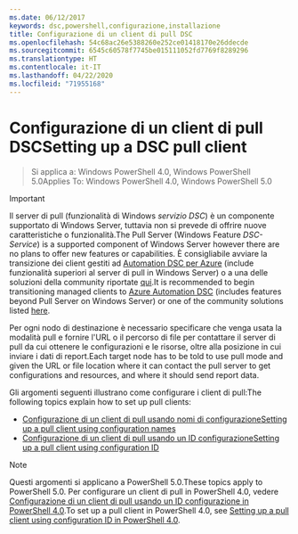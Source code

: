 ```yaml
---
ms.date: 06/12/2017
keywords: dsc,powershell,configurazione,installazione
title: Configurazione di un client di pull DSC
ms.openlocfilehash: 54c68ac26e5388260e252ce01418170e26ddecde
ms.sourcegitcommit: 6545c60578f7745be015111052fd7769f8289296
ms.translationtype: HT
ms.contentlocale: it-IT
ms.lasthandoff: 04/22/2020
ms.locfileid: "71955168"
---
```

# <a name="setting-up-a-dsc-pull-client"></a><span data-ttu-id="8a6d2-103">Configurazione di un client di pull DSC</span><span class="sxs-lookup"><span data-stu-id="8a6d2-103">Setting up a DSC pull client</span></span>

> <span data-ttu-id="8a6d2-104">Si applica a: Windows PowerShell 4.0, Windows PowerShell 5.0</span><span class="sxs-lookup"><span data-stu-id="8a6d2-104">Applies To: Windows PowerShell 4.0, Windows PowerShell 5.0</span></span>

> [!IMPORTANT]
> <span data-ttu-id="8a6d2-105">Il server di pull (funzionalità di Windows *servizio DSC*) è un componente supportato di Windows Server, tuttavia non si prevede di offrire nuove caratteristiche o funzionalità.</span><span class="sxs-lookup"><span data-stu-id="8a6d2-105">The Pull Server (Windows Feature *DSC-Service*) is a supported component of Windows Server however there are no plans to offer new features or capabilities.</span></span> <span data-ttu-id="8a6d2-106">È consigliabile avviare la transizione dei client gestiti ad [Automation DSC per Azure](/azure/automation/automation-dsc-getting-started) (include funzionalità superiori al server di pull in Windows Server) o a una delle soluzioni della community riportate [qui](pullserver.md#community-solutions-for-pull-service).</span><span class="sxs-lookup"><span data-stu-id="8a6d2-106">It is recommended to begin transitioning managed clients to [Azure Automation DSC](/azure/automation/automation-dsc-getting-started) (includes features beyond Pull Server on Windows Server) or one of the community solutions listed [here](pullserver.md#community-solutions-for-pull-service).</span></span>

<span data-ttu-id="8a6d2-107">Per ogni nodo di destinazione è necessario specificare che venga usata la modalità pull e fornire l'URL o il percorso di file per contattare il server di pull da cui ottenere le configurazioni e le risorse, oltre alla posizione in cui inviare i dati di report.</span><span class="sxs-lookup"><span data-stu-id="8a6d2-107">Each target node has to be told to use pull mode and given the URL or file location where it can contact the pull server to get configurations and resources, and where it should send report data.</span></span>

<span data-ttu-id="8a6d2-108">Gli argomenti seguenti illustrano come configurare i client di pull:</span><span class="sxs-lookup"><span data-stu-id="8a6d2-108">The following topics explain how to set up pull clients:</span></span>

* [<span data-ttu-id="8a6d2-109">Configurazione di un client di pull usando nomi di configurazione</span><span class="sxs-lookup"><span data-stu-id="8a6d2-109">Setting up a pull client using configuration names</span></span>](pullClientConfigNames.md)
* [<span data-ttu-id="8a6d2-110">Configurazione di un client di pull usando un ID configurazione</span><span class="sxs-lookup"><span data-stu-id="8a6d2-110">Setting up a pull client using configuration ID</span></span>](pullClientConfigID.md)

> [!NOTE]
> <span data-ttu-id="8a6d2-111">Questi argomenti si applicano a PowerShell 5.0.</span><span class="sxs-lookup"><span data-stu-id="8a6d2-111">These topics apply to PowerShell 5.0.</span></span> <span data-ttu-id="8a6d2-112">Per configurare un client di pull in PowerShell 4.0, vedere [Configurazione di un client di pull usando un ID configurazione in PowerShell 4.0](pullClientConfigID4.md).</span><span class="sxs-lookup"><span data-stu-id="8a6d2-112">To set up a pull client in PowerShell 4.0, see [Setting up a pull client using configuration ID in PowerShell 4.0](pullClientConfigID4.md).</span></span>
